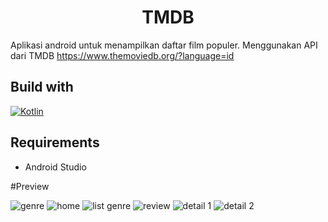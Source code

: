 <h1 align="center"> TMDB </h1>

Aplikasi android untuk menampilkan daftar film populer. 
Menggunakan API dari TMDB https://www.themoviedb.org/?language=id

## Build with

[![Kotlin](https://img.shields.io/badge/kotlin-lang-blue)](https://kotlinlang.org/)

## Requirements

- Android Studio

#Preview

![genre](https://user-images.githubusercontent.com/68275732/180707953-76dae727-8fe1-4b15-a677-2c77a9923bb2.jpg)
![home](https://user-images.githubusercontent.com/68275732/180707959-42a5820a-0322-4f63-adfc-020f0decdd6e.jpg)
![list genre](https://user-images.githubusercontent.com/68275732/180707964-fa8c3479-472d-4a68-8388-fc2a21028dcd.jpg)
![review](https://user-images.githubusercontent.com/68275732/180707968-78d279b4-53bf-4ec1-a386-f4a8f090e3e0.jpg)
![detail 1](https://user-images.githubusercontent.com/68275732/180707971-e9d6cd77-14e5-4815-ac4e-51728054f2fe.jpg)
![detail 2](https://user-images.githubusercontent.com/68275732/180707973-7cd3fcb2-6660-4fd9-a9ff-18b3928a4574.jpg)







